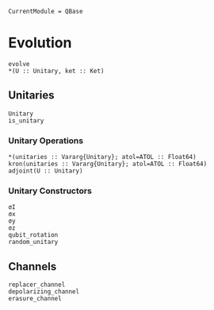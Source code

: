 ```@meta
CurrentModule = QBase
```
# Evolution

```@docs
evolve
*(U :: Unitary, ket :: Ket)
```

## Unitaries

```@docs
Unitary
is_unitary
```

### Unitary Operations

```@docs
*(unitaries :: Vararg{Unitary}; atol=ATOL :: Float64)
kron(unitaries :: Vararg{Unitary}; atol=ATOL :: Float64)
adjoint(U :: Unitary)
```

### Unitary Constructors

```@docs
σI
σx
σy
σz
qubit_rotation
random_unitary
```

## Channels

```@docs
replacer_channel
depolarizing_channel
erasure_channel
```
